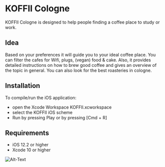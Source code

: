 # KOFFII Cologne

KOFFII Cologne is designed to help people finding a coffee place to study or work.

## Idea

Based on your preferences it will guide you to your ideal coffee place.
You can filter the cafes for Wifi, plugs, (vegan) food & cake.
Also, it provides detailed instructions on how to brew good coffee and gives an overview of the topic in general. 
You can also look for the best roasteries in cologne.

## Installation

To compile/run the iOS application:
* open the Xcode Workspace KOFFII.xcworkspace
* select the KOFFII iOS scheme
* Run by pressing Play or by pressing [Cmd + R]

## Requirements
* iOS 12.2 or higher
* Xcode 10 or higher

![Alt-Text](/Users/uemitguel/Desktop/5.png)

